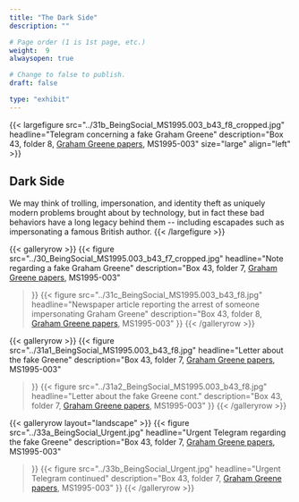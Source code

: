 ```yaml
---
title: "The Dark Side"
description: ""

# Page order (1 is 1st page, etc.)
weight:  9
alwaysopen: true

# Change to false to publish.
draft: false

type: "exhibit"
---
```


{{< largefigure src="../31b_BeingSocial_MS1995.003_b43_f8_cropped.jpg"
                headline="Telegram concerning a fake Graham Greene"
                description="Box 43, folder 8, [Graham Greene papers](https://bc-primo.hosted.exlibrisgroup.com/primo-explore/fulldisplay?docid=ALMA-BC21351254200001021&context=L&vid=bclib_new&search_scope=lib_BURNS&tab=bcl_only&lang=en_US), MS1995-003"
                size="large" align="left" >}}
## Dark Side
We may think of trolling, impersonation, and identity theft as uniquely modern problems brought about by technology, but in fact these bad behaviors have a long legacy behind them -- including escapades such as impersonating a famous British author.
{{< /largefigure >}}

{{< galleryrow >}}
{{< figure src="../30_BeingSocial_MS1995.003_b43_f7_cropped.jpg"
            headline="Note regarding a fake Graham Greene"
            description="Box 43, folder 7, [Graham Greene papers](https://bc-primo.hosted.exlibrisgroup.com/primo-explore/fulldisplay?docid=ALMA-BC21351254200001021&context=L&vid=bclib_new&search_scope=lib_BURNS&tab=bcl_only&lang=en_US), MS1995-003"
>}}
{{< figure src="../31c_BeingSocial_MS1995.003_b43_f8.jpg"
            headline="Newspaper article reporting the arrest of someone impersonating Graham Greene"
            description="Box 43, folder 8, [Graham Greene papers](https://bc-primo.hosted.exlibrisgroup.com/primo-explore/fulldisplay?docid=ALMA-BC21351254200001021&context=L&vid=bclib_new&search_scope=lib_BURNS&tab=bcl_only&lang=en_US), MS1995-003"
>}}
{{< /galleryrow >}}

{{< galleryrow >}}
{{< figure src="../31a1_BeingSocial_MS1995.003_b43_f8.jpg"
            headline="Letter about the fake Greene"
            description="Box 43, folder 7, [Graham Greene papers](https://bc-primo.hosted.exlibrisgroup.com/primo-explore/fulldisplay?docid=ALMA-BC21351254200001021&context=L&vid=bclib_new&search_scope=lib_BURNS&tab=bcl_only&lang=en_US), MS1995-003"
>}}
{{< figure src="../31a2_BeingSocial_MS1995.003_b43_f8.jpg"
            headline="Letter about the fake Greene cont."
            description="Box 43, folder 7, [Graham Greene papers](https://bc-primo.hosted.exlibrisgroup.com/primo-explore/fulldisplay?docid=ALMA-BC21351254200001021&context=L&vid=bclib_new&search_scope=lib_BURNS&tab=bcl_only&lang=en_US), MS1995-003"
>}}
{{< /galleryrow >}}

{{< galleryrow layout="landscape" >}}
{{< figure src="../33a_BeingSocial_Urgent.jpg"
            headline="Urgent Telegram regarding the fake Greene"
            description="Box 43, folder 7, [Graham Greene papers](https://bc-primo.hosted.exlibrisgroup.com/primo-explore/fulldisplay?docid=ALMA-BC21351254200001021&context=L&vid=bclib_new&search_scope=lib_BURNS&tab=bcl_only&lang=en_US), MS1995-003"
>}}
{{< figure src="../33b_BeingSocial_Urgent.jpg"
            headline="Urgent Telegram continued"
            description="Box 43, folder 7, [Graham Greene papers](https://bc-primo.hosted.exlibrisgroup.com/primo-explore/fulldisplay?docid=ALMA-BC21351254200001021&context=L&vid=bclib_new&search_scope=lib_BURNS&tab=bcl_only&lang=en_US), MS1995-003"
>}}
{{< /galleryrow >}}

